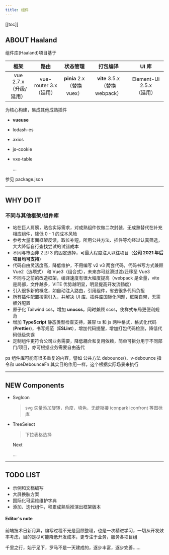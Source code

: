 ```yaml
---
title: 组件
---
```


[[toc]]

## ABOUT Haaland

组件库(Haaland)项目基于

|            框架            |            路由            |            状态管理            |              打包编译              |             UI 库             |
| :------------------------: | :------------------------: | :----------------------------: | :--------------------------------: | :---------------------------: |
| vue 2.7.x<br>（升级/延用） | vue-router 3.x<br>（延用） | **pinia** 2.x<br>（替换 vuex） | **vite** 3.5.x<br>（替换 webpack） | Element-Ui 2.5.x <br>（延用） |

为核心构建，集成其他成熟插件

- **vueuse**
- lodash-es
- axios
- js-cookie
- vxe-table

  ...

参见 package.json

---

## WHY DO IT

### 不同与其他框架/组件库

- 站在巨人肩膀，贴合实际需求，对成熟组件仅做二次封装，无成熟替代在补充相应组件，降低 0 - 1 的成本风险
- 参考大量市面框架反馈，取长补短，所用公共方法、插件等均经过认真筛选，大大降低自行查找尝试的试错成本
- 不同与市面非 2 即 3 的固定选择，可最大程度注入以往项目（**公司 2021 年后项目均可支持**）
- 代码自由灵活度高，降低维护，不用编写 v2 v3 两套代码，代码书写方式兼顾 Vue2（选项式） 和 Vue3（组合式），未来亦可丝滑过渡/迁移至 Vue3
- 不同与之前的改造框架，编译速度有很大幅度提高（webpack 是全量，vite 是局部，文件越多，VITE 优势越明显，明显提高开发流畅度）
- 引入很多新的概念，如自动注入路由，引用组件，省去很多代码负担
- 所有插件配置按需引入，并解决 UI 库、插件库国际化问题，框架自带，无需额外配置
- 原子化 Tailwind css，增加 **unocss**，同时兼顾 scss，使样式布局更便利规范
- 增加 **TypeScript** 静态类型检查支持，兼容 ts 和 js 两种格式，格式化代码(**Prettier**)，书写规范（**ESLint**），增加代码提醒，增加打包代码检测，降低代码低级失误
- 定制组件更符合公司业务需要，降低耦合和复用依赖，简单可拆分用于不同部门/项目，亦可根据业务需要自由迭代

ps 组件库可能有很多重复的内容，譬如 公共方法 debounce()、v-debounce 指令和 useDebounceFn 其实目的作用一样，这个根据实际场景来执行

---

## NEW Components

- SvgIcon

  > svg 矢量添加旋转，角度，填色，无缝衔接 iconpark iconfront 等图标库

- TreeSelect

  > 下拉表格选择

  Next

  ...

---

## TODO LIST

- 示例和文档编写
- 大屏换肤方案
- 国际化可运维维护字典
- 添加、迭代组件，积累成熟后推演出框架版本

#### Editor's note

前端技术日新月异，编写过程不光是回顾整理，也是一次精进学习，一切从开发效率考虑，目的是尽可能降低开发成本，更专注于业务，服务各项目组

千里之行，始于足下，罗马不是一天建成的，逐步丰富，逐步完善……
